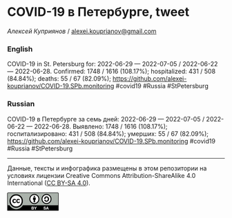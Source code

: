 COVID-19 в Петербурге, tweet
============================

*Алексей Куприянов* /
<a href="mailto:alexei.kouprianov@gmail.com" class="email">alexei.kouprianov@gmail.com</a>

### English

COVID-19 in St. Petersburg for: 2022-06-29 — 2022-07-05 / 2022-06-22 —
2022-06-28. Сonfirmed: 1748 / 1616 (108.17%); hospitalized: 431 / 508
(84.84%); deaths: 55 / 67 (82.09%);
<a href="https://github.com/alexei-kouprianov/COVID-19.SPb.monitoring" class="uri">https://github.com/alexei-kouprianov/COVID-19.SPb.monitoring</a>
\#covid19 \#Russia \#StPetersburg

### Russian

COVID-19 в Петербурге за семь дней: 2022-06-29 — 2022-07-05 / 2022-06-22
— 2022-06-28. Выявлено: 1748 / 1616 (108.17%); госпитализировано: 431 /
508 (84.84%); умерших: 55 / 67 (82.09%);
<a href="https://github.com/alexei-kouprianov/COVID-19.SPb.monitoring" class="uri">https://github.com/alexei-kouprianov/COVID-19.SPb.monitoring</a>
\#covid19 \#Russia \#StPetersburg

------------------------------------------------------------------------

Данные, тексты и инфографика размещены в этом репозитории на условиях
лицензии Creative Commons Attribution-ShareAlike 4.0 International ([CC
BY-SA 4.0](https://creativecommons.org/licenses/by-sa/4.0/)).

![](../misc/CC-BY-SA-icon.png "CC-BY-SA")
